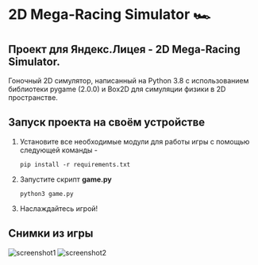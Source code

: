 # 2D Mega-Racing Simulator 🏎

## Проект для Яндекс.Лицея - 2D Mega-Racing Simulator.
Гоночный 2D симулятор, написанный на Python 3.8 с использованием библиотеки pygame (2.0.0) и Box2D для симуляции физики в 2D пространстве.

## Запуск проекта на своём устройстве
1) Установите все необходимые модули для работы игры с помощью следующей команды -

    `pip install -r requirements.txt`

2) Запустите скрипт __game.py__

    `python3 game.py`

3) Наслаждайтесь игрой!

## Снимки из игры
![screenshot1](https://github.com/eteriall/HillClimbRacing/blob/master/screenshots/screenshot1.png)
![screenshot2](https://github.com/eteriall/HillClimbRacing/blob/master/screenshots/screenshot2.png)
